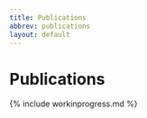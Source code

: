 ```yaml
---
title: Publications
abbrev: publications
layout: default
---
```

# Publications

{% include workinprogress.md %}
